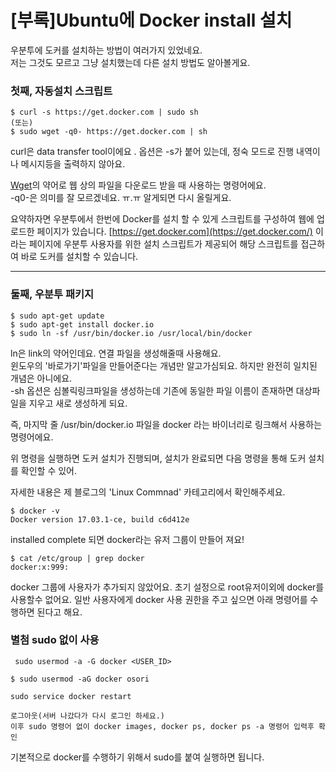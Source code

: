 # \[부록\]Ubuntu에 Docker install 설치

 우분투에 도커를 설치하는 방법이 여러가지 있었네요.   
저는 그것도 모르고 그냥 설치했는데 다른 설치 방법도 알아볼게요.   


### **첫째, 자동설치 스크립트** 

```text
$ curl -s https://get.docker.com | sudo sh 
(또는) 
$ sudo wget -q0- https://get.docker.com | sh 
```

curl은 data transfer tool이에요 . 옵션은 -s가 붙어 있는데, 정숙 모드로 진행 내역이나 메시지등을 출력하지 않아요. 

  [Wget](http://www.incodom.kr/Linux/%EA%B8%B0%EB%B3%B8%EB%AA%85%EB%A0%B9%EC%96%B4/wget)의 약어로 웹 상의 파일을 다운로드 받을 때 사용하는 명령어에요.   
-q0-은 의미를 잘 모르겠네요. ㅠ.ㅠ 알게되면 다시 올릴게요.   


요약하자면  우분투에서 한번에 Docker를 설치 할 수 있게 스크립트를 구성하여 웹에 업로드한 페이지가 있습니다. [https://get.docker.com](https://get.docker.com/) 이라는 페이지에 우분투 사용자를 위한 설치 스크립트가 제공되어 해당 스크립트를 접근하여 바로 도커를 설치할 수 있습니다.  


---

### 둘째, 우분투 패키지 

```text
$ sudo apt-get update
$ sudo apt-get install docker.io
$ sudo ln -sf /usr/bin/docker.io /usr/local/bin/docker
```

ln은 link의 약어인데요. 연결 파일을 생성해줄때 사용해요.   
윈도우의 '바로가기'파일을 만들어준다는 개념만 알고가심되요. 하지만 완전히 일치된 개념은 아니에요.   
-sh 옵션은 심볼릭링크파일을 생성하는데 기존에 동일한 파일 이름이 존재하면 대상파일을 지우고 새로 생성하게 되요. 

즉, 마지막 줄 /usr/bin/docker.io 파일을 docker 라는 바이너리로 링크해서 사용하는 명령어에요.   
  
위 명령을 실행하면 도커 설치가 진행되며, 설치가 완료되면 다음 명령을 통해 도커 설치를 확인할 수 있어.

자세한 내용은 제 블로그의 'Linux Commnad' 카테고리에서 확인해주세요. 

```text
$ docker -v
Docker version 17.03.1-ce, build c6d412e
```

installed complete 되면 docker라는 유저 그룹이 만들어 져요! 

```text
$ cat /etc/group | grep docker
docker:x:999:
```

docker 그룹에 사용자가 추가되지 않았어요. 초기 설정으로 root유저이외에 docker를 사용할수 없어요. 일반 사용자에게 docker 사용 권한을 주고 싶으면 아래 명령어를 수행하면 된다고 해요. 



###  별첨 sudo 없이 사용 

```text
 sudo usermod -a -G docker <USER_ID>

$ sudo usermod -aG docker osori
```

```text
sudo service docker restart

로그아웃(서버 나갔다가 다시 로그인 하세요.)
이후 sudo 명령어 없이 docker images, docker ps, docker ps -a 명령어 입력후 확인
```

기본적으로 docker를 수행하기 위해서 sudo를 붙여 실행하면 됩니다.

